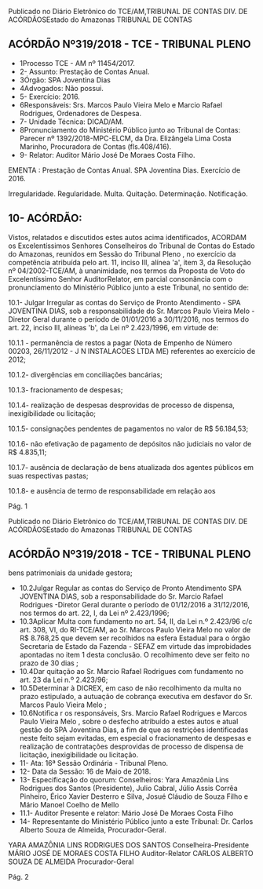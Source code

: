 Publicado  no  Diário Eletrônico do TCE/AM,TRIBUNAL DE CONTAS DIV. DE  ACÓRDÃOSEstado do Amazonas TRIBUNAL DE CONTAS

## ACÓRDÃO Nº319/2018 - TCE - TRIBUNAL PLENO

- 1Processo TCE - AM nº 11454/2017.
- 2- Assunto: Prestação de Contas Anual.
- 3Órgão: SPA Joventina Dias
- 4Advogados: Não possui.
- 5- Exercício: 2016.
- 6Responsáveis: Srs. Marcos  Paulo Vieira Melo  e Marcio  Rafael Rodrigues, Ordenadores de Despesa.
- 7- Unidade Técnica: DICAD/AM.
- 8Pronunciamento do Ministério Público junto ao Tribunal de Contas: Parecer nº 1392/2018-MPC-ELCM,  da  Dra.  Elizângela  Lima  Costa  Marinho,  Procuradora  de Contas (fls.408/416).
- 9- Relator: Auditor Mário José De Moraes Costa Filho.

EMENTA : Prestação de Contas Anual. SPA Joventina Dias. Exercício de 2016.

Irregularidade. Regularidade. Multa. Quitação. Determinação. Notificação.

## 10- ACÓRDÃO:

Vistos, relatados e discutidos estes autos acima identificados, ACORDAM os Excelentíssimos Senhores Conselheiros do Tribunal de Contas do Estado do Amazonas,  reunidos  em  Sessão  do Tribunal  Pleno ,  no  exercício  da  competência atribuída pelo art. 11, inciso III, alínea 'a', item 3, da Resolução nº 04/2002-TCE/AM, à unanimidade, nos  termos  da  Proposta  de  Voto  do  Excelentíssimo  Senhor  AuditorRelator, em parcial consonância com o pronunciamento do Ministério Público junto a este Tribunal, no sentido de:

10.1- Julgar Irregular as  contas do Serviço de Pronto Atendimento  - SPA  JOVENTINA  DIAS,  sob  a  responsabilidade  do Sr. Marcos Paulo Vieira Melo - Diretor Geral durante o período de 01/01/2016 a 30/11/2016, nos termos do art. 22, inciso III, alíneas 'b', da Lei nº 2.423/1996, em virtude de:

10.1.1 -  permanência  de  restos  a  pagar  (Nota  de  Empenho  de Número  00203,  26/11/2012  -  J  N  INSTALACOES  LTDA ME) referentes ao exercício de 2012;

10.1.2- divergências em conciliações bancárias;

10.1.3- fracionamento de despesas;

10.1.4- realização  de  despesas  desprovidas  de  processo  de dispensa, inexigibilidade ou licitação;

10.1.5- consignações pendentes de pagamentos no valor de R$ 56.184,53;

10.1.6- não efetivação de pagamento de  depósitos não judiciais no valor de R$ 4.835,11;

10.1.7- ausência de declaração de  bens atualizada  dos agentes públicos em suas respectivas pastas;

10.1.8- e ausência de termo de responsabilidade em relação aos

Pág. 1

Publicado  no  Diário Eletrônico do TCE/AM,TRIBUNAL DE CONTAS DIV. DE  ACÓRDÃOSEstado do Amazonas TRIBUNAL DE CONTAS

## ACÓRDÃO Nº319/2018 - TCE - TRIBUNAL PLENO

bens patrimoniais da unidade gestora;

- 10.2Julgar  Regular as  contas  do  Serviço  de  Pronto  Atendimento  SPA  JOVENTINA  DIAS,  sob  a  responsabilidade  do Sr.  Marcio Rafael Rodrigues -Diretor Geral durante o período de 01/12/2016  a  31/12/2016,  nos  termos  do  art.  22,  I,  da  Lei  nº 2.423/1996;
- 10.3Aplicar Multa com fundamento no art. 54, II, da Lei n.º 2.423/96 c/c art. 308, VI, do RI-TCE/AM, ao Sr. Marcos Paulo Vieira Melo no  valor  de R$  8.768,25 que  devem  ser  recolhidos  na  esfera Estadual para o órgão Secretaria de Estado da Fazenda - SEFAZ em  virtude das improbidades apontadas no item 1 desta conclusão. O recolhimento deve ser feito no prazo de 30 dias ;
- 10.4Dar quitação ao Sr. Marcio Rafael Rodrigues com fundamento no art. 23 da Lei n.º 2.423/96;
- 10.5Determinar à DICREX, em caso de não recolhimento da multa no prazo estipulado, a autuação de cobrança executiva em desfavor do Sr. Marcos Paulo Vieira Melo ;
- 10.6Notifica r os  responsáveis, Srs.  Marcio  Rafael  Rodrigues e Marcos  Paulo  Vieira Melo ,  sobre  o  desfecho  atribuído  a  estes autos  e  atual  gestão  do  SPA  Joventina  Dias,  a  fim  de  que  as restrições identificadas neste feito sejam evitadas, em especial o fracionamento de despesas e realização de contratações desprovidas de processo de dispensa de licitação, inexigibilidade ou licitação.
- 11- Ata: 16ª Sessão Ordinária - Tribunal Pleno.
- 12- Data da Sessão: 16 de Maio de 2018.
- 13- Especificação do quorum: Conselheiros: Yara Amazônia Lins Rodrigues dos Santos (Presidente),  Julio Cabral, Júlio Assis Corrêa Pinheiro, Érico Xavier Desterro e Silva, Josué Cláudio de Souza Filho e Mário Manoel Coelho de Mello
- 11.1- Auditor Presente e relator: Mário José De Moraes Costa Filho
- 14- Representante  do  Ministério  Público  junto  a  este  Tribunal: Dr. Carlos  Alberto Souza de Almeida, Procurador-Geral.

YARA AMAZÔNIA LINS RODRIGUES DOS SANTOS Conselheira-Presidente MÁRIO JOSÉ DE MORAES COSTA FILHO Auditor-Relator CARLOS ALBERTO SOUZA DE ALMEIDA Procurador-Geral

Pág. 2